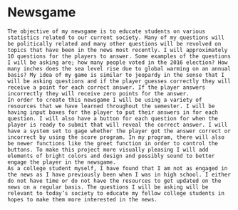 # Newsgame
	The objective of my newsgame is to educate students on various statistics related to our current society. Many of my questions will be politically related and many other questions will be revolved on topics that have been in the news most recently. I will approximately 10 questions for the players to answer. Some examples of the questions I will be asking are; how many people voted in the 2016 election? How many inches does the sea level rise due to global warming on an annual basis? My idea of my game is similar to jeopardy in the sense that I will be asking questions and if the player guesses correctly they will receive a point for each correct answer. If the player answers incorrectly they will receive zero points for the answer.
	In order to create this newsgame I will be using a variety of resources that we have learned throughout the semester. I will be having input boxes for the player to put their answers in for each question. I will also have a button for each question for when the player is ready to submit that will reveal the correct answer. I will have a system set to gage whether the player got the answer correct or incorrect by using the score program. In my program, there will also be newer functions like the greet function in order to control the buttons. To make this project more visually pleasing I will add elements of bright colors and design and possibly sound to better engage the player in the newsgame.
	As a college student myself, I have found that I am not as engaged in the news as I have previously been when I was in high school. I either do not have time or do not have the resources to get updated on the news on a regular basis. The questions I will be asking will be relevant to today’s society to educate my fellow college students in hopes to make them more interested in the news.
